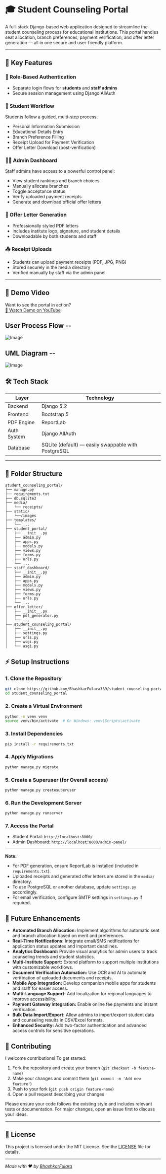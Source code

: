 # 🎓 Student Counseling Portal

A full-stack Django-based web application designed to streamline the student counseling process for educational institutions. This portal handles seat allocation, branch preferences, payment verification, and offer letter generation — all in one secure and user-friendly platform.

---

## 🚀 Key Features

### 🔐 Role-Based Authentication
- Separate login flows for **students** and **staff admins**
- Secure session management using Django AllAuth

### 📝 Student Workflow
Students follow a guided, multi-step process:
- Personal Information Submission
- Educational Details Entry
- Branch Preference Filling
- Receipt Upload for Payment Verification
- Offer Letter Download (post-verification)

### 🧑‍💼 Admin Dashboard
Staff admins have access to a powerful control panel:
- View student rankings and branch choices
- Manually allocate branches
- Toggle acceptance status
- Verify uploaded payment receipts
- Generate and download official offer letters

### 📄 Offer Letter Generation
- Professionally styled PDF letters
- Includes institute logo, signature, and student details
- Downloadable by both students and staff

### 📤 Receipt Uploads
- Students can upload payment receipts (PDF, JPG, PNG)
- Stored securely in the media directory
- Verified manually by staff via the admin panel

---


## 🎥 Demo Video

Want to see the portal in action?  
[🎥 Watch Demo on YouTube](https://youtu.be/p0coCATxlDU?si=p6p0vYWkU3MDy25h)

## User Process Flow --
![Image](https://github.com/user-attachments/assets/644c060d-fc5f-4667-81ee-f02773646de7)

## UML Diagram --
![Image](https://github.com/user-attachments/assets/4f3ad5b1-0065-4b6c-976a-5c10e999b2a6)
## 🛠️ Tech Stack

| Layer        | Technology         |
|--------------|--------------------|
| Backend      | Django 5.2         |
| Frontend     | Bootstrap 5        |
| PDF Engine   | ReportLab          |
| Auth System  | Django AllAuth     |
| Database     | SQLite (default) — easily swappable with PostgreSQL |

---

## 📁 Folder Structure
```
student_counseling_portal/
├── manage.py
├── requirements.txt
├── db.sqlite3
├── media/
│   └── receipts/
├── static/
│   └──/images
├── templates/
│   └── ...
├── student_portal/
│   ├── __init__.py
│   ├── admin.py
│   ├── apps.py
│   ├── models.py
│   ├── views.py
│   ├── forms.py
│   ├── urls.py
│   └── ...
├── staff_dashboard/
│   ├── __init__.py
│   ├── admin.py
│   ├── apps.py
│   ├── models.py
│   ├── views.py
│   ├── forms.py
│   ├── urls.py
│   └── ...
├── offer_letter/
│   ├── __init__.py
│   ├── pdf_generator.py
│   └── ...
├── student_counseling_portal/
│   ├── __init__.py
│   ├── settings.py
│   ├── urls.py
│   ├── wsgi.py
│   └── asgi.py
```


## ⚡ Setup Instructions

### 1. Clone the Repository
```bash
git clone https://github.com/BhashkarFulara369/student_counseling_portal.git
cd student_counseling_portal
```

### 2. Create a Virtual Environment
```bash
python -m venv venv
source venv/bin/activate  # On Windows: venv\Scripts\activate
```

### 3. Install Dependencies
```bash
pip install -r requirements.txt
```

### 4. Apply Migrations
```bash
python manage.py migrate
```

### 5. Create a Superuser (for Overall access)
```bash
python manage.py createsuperuser
```

### 6. Run the Development Server
```bash
python manage.py runserver
```

### 7. Access the Portal
- Student Portal: `http://localhost:8000/`
- Admin Dashboard: `http://localhost:8000/admin-panel/`

---

**Note:**  
- For PDF generation, ensure ReportLab is installed (included in `requirements.txt`).
- Uploaded receipts and generated offer letters are stored in the `media/` directory.
- To use PostgreSQL or another database, update `settings.py` accordingly.
- For email verification, configure SMTP settings in `settings.py` if required.

## 🌟 Future Enhancements

- **Automated Branch Allocation:** Implement algorithms for automatic seat and branch allocation based on merit and preferences.
- **Real-Time Notifications:** Integrate email/SMS notifications for application status updates and important deadlines.
- **Analytics Dashboard:** Provide visual analytics for admin users to track counseling trends and student statistics.
- **Multi-Institute Support:** Extend platform to support multiple institutions with customizable workflows.
- **Document Verification Automation:** Use OCR and AI to automate verification of uploaded documents and receipts.
- **Mobile App Integration:** Develop companion mobile apps for students and staff for easier access.
- **Multi-Language Support:** Add localization for regional languages to improve accessibility.
- **Payment Gateway Integration:** Enable online fee payments and instant verification.
- **Bulk Data Import/Export:** Allow admins to import/export student data and counseling results in CSV/Excel formats.
- **Enhanced Security:** Add two-factor authentication and advanced access controls for sensitive operations.

## 🤝 Contributing

I welcome contributions! To get started:

1. Fork the repository and create your branch (`git checkout -b feature-name`)
2. Make your changes and commit them (`git commit -m 'Add new feature'`)
3. Push to your fork (`git push origin feature-name`)
4. Open a pull request describing your changes

Please ensure your code follows the existing style and includes relevant tests or documentation. For major changes, open an issue first to discuss your ideas.

---

## 📄 License

This project is licensed under the MIT License. See the [LICENSE](LICENSE) file for details.

---

_Made with ❤️ by [BhashkarFulara](https://github.com/BhashkarFulara369)_


